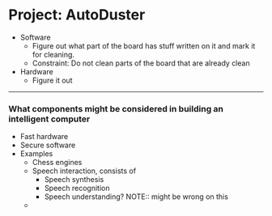 # Project: AutoDuster
- Software
	- Figure out what part of the board has stuff written on it and mark it for cleaning.
	- Constraint: Do not clean parts of the board that are already clean
- Hardware
	- Figure it out

---

### What components might be considered in building an intelligent computer
- Fast hardware
- Secure software
- Examples
	- Chess engines
	- Speech interaction, consists of
		- Speech synthesis
		- Speech recognition
		- Speech understanding? NOTE:: might be wrong on this
	- 